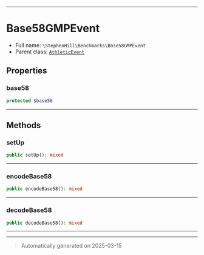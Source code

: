 ***

# Base58GMPEvent





* Full name: `\StephenHill\Benchmarks\Base58GMPEvent`
* Parent class: [`AthleticEvent`](../../Athletic/AthleticEvent.md)



## Properties


### base58



```php
protected $base58
```






***

## Methods


### setUp



```php
public setUp(): mixed
```












***

### encodeBase58



```php
public encodeBase58(): mixed
```












***

### decodeBase58



```php
public decodeBase58(): mixed
```












***


***
> Automatically generated on 2025-03-15
